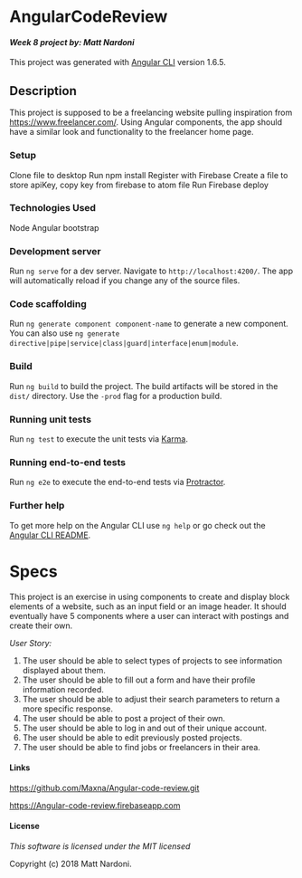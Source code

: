 # AngularCodeReview
#### _Week 8 project by: **Matt Nardoni**_

This project was generated with [Angular CLI](https://github.com/angular/angular-cli) version 1.6.5.

## Description
This project is supposed to be a freelancing website pulling inspiration from https://www.freelancer.com/. Using Angular components, the app should have a similar look and functionality to the freelancer home page.

### Setup

Clone file to desktop
Run npm install
Register with Firebase
Create a file to store apiKey, copy key from firebase to atom file
Run Firebase deploy

### Technologies Used

Node
Angular
bootstrap

### Development server

Run `ng serve` for a dev server. Navigate to `http://localhost:4200/`. The app will automatically reload if you change any of the source files.

### Code scaffolding

Run `ng generate component component-name` to generate a new component. You can also use `ng generate directive|pipe|service|class|guard|interface|enum|module`.

### Build

Run `ng build` to build the project. The build artifacts will be stored in the `dist/` directory. Use the `-prod` flag for a production build.

### Running unit tests

Run `ng test` to execute the unit tests via [Karma](https://karma-runner.github.io).

### Running end-to-end tests

Run `ng e2e` to execute the end-to-end tests via [Protractor](http://www.protractortest.org/).

### Further help

To get more help on the Angular CLI use `ng help` or go check out the [Angular CLI README](https://github.com/angular/angular-cli/blob/master/README.md).

# Specs
This project is an exercise in using components to create and display block elements of a website, such as an input field or an image header. It should eventually have 5 components where a user can interact with postings and create their own.

_*User Story:*_
1. The user should be able to select types of projects to see information displayed about them.
2. The user should be able to fill out a form and have their profile information recorded.
3. The user should be able to adjust their search parameters to return a more specific response.
4. The user should be able to post a project of their own.
5. The user should be able to log in and out of their unique account.
6. The user should be able to edit previously posted projects.
7. The user should be able to find jobs or freelancers in their area.  




#### Links
https://github.com/Maxna/Angular-code-review.git

https://Angular-code-review.firebaseapp.com

#### License

_This software is licensed under the MIT licensed_

Copyright (c) 2018 Matt Nardoni.
